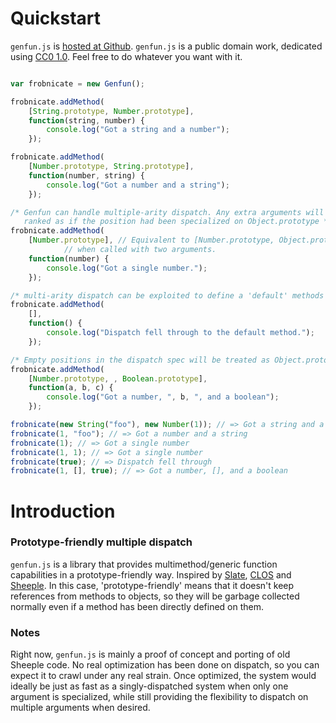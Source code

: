 # Quickstart

`genfun.js` is
[hosted at Github](http://github.com/sykopomp/genfun.js). `genfun.js` is a
public domain work, dedicated using
[CC0 1.0](https://creativecommons.org/licenses/zero/1.0/legalcode). Feel
free to do whatever you want with it.

```javascript

var frobnicate = new Genfun();

frobnicate.addMethod(
    [String.prototype, Number.prototype],
    function(string, number) {
        console.log("Got a string and a number");
    });

frobnicate.addMethod(
    [Number.prototype, String.prototype],
    function(number, string) {
        console.log("Got a number and a string");
    });

/* Genfun can handle multiple-arity dispatch. Any extra arguments will be
   ranked as if the position had been specialized on Object.prototype */
frobnicate.addMethod(
    [Number.prototype], // Equivalent to [Number.prototype, Object.prototype]
            // when called with two arguments.
    function(number) {
        console.log("Got a single number.");
    });

/* multi-arity dispatch can be exploited to define a 'default' methods */
frobnicate.addMethod(
    [],
    function() {
        console.log("Dispatch fell through to the default method.");
    });

/* Empty positions in the dispatch spec will be treated as Object.prototype */
frobnicate.addMethod(
    [Number.prototype, , Boolean.prototype],
    function(a, b, c) {
        console.log("Got a number, ", b, ", and a boolean");
    });

frobnicate(new String("foo"), new Number(1)); // => Got a string and a number
frobnicate(1, "foo"); // => Got a number and a string
frobnicate(1); // => Got a single number
frobnicate(1, 1); // => Got a single number
frobnicate(true); // => Dispatch fell through
frobnicate(1, [], true); // => Got a number, [], and a boolean

```

# Introduction

### Prototype-friendly multiple dispatch

`genfun.js` is a library that provides multimethod/generic function
capabilities in a prototype-friendly way. Inspired by
[Slate](http://slatelanguage.org/),
[CLOS](http://en.wikipedia.org/wiki/CLOS) and
[Sheeple](http://github.com/sykopomp/sheeple). In this case,
'prototype-friendly' means that it doesn't keep references from methods to
objects, so they will be garbage collected normally even if a method has
been directly defined on them.

### Notes

Right now, `genfun.js` is mainly a proof of concept and porting of old Sheeple
code. No real optimization has been done on dispatch, so you can expect it
to crawl under any real strain. Once optimized, the system would ideally be
just as fast as a singly-dispatched system when only one argument is
specialized, while still providing the flexibility to dispatch on multiple
arguments when desired.
